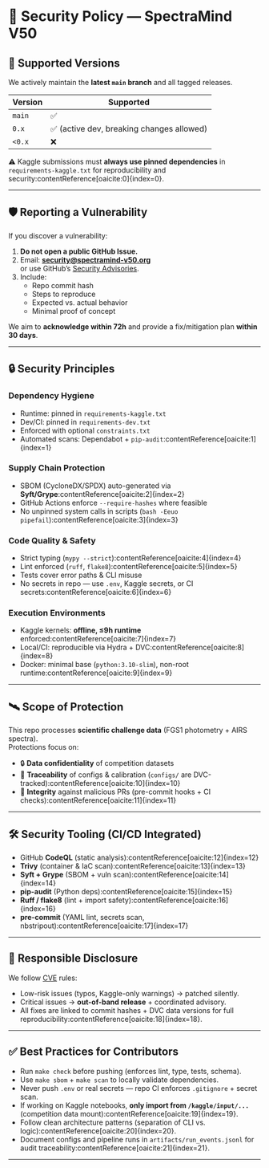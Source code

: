 # 🔐 Security Policy — SpectraMind V50

## 📌 Supported Versions

We actively maintain the **latest `main` branch** and all tagged releases.

| Version | Supported                                |
| ------- | ---------------------------------------- |
| `main`  | ✅                                        |
| `0.x`   | ✅ (active dev, breaking changes allowed) |
| `<0.x`  | ❌                                        |

⚠️ Kaggle submissions must **always use pinned dependencies** in  
`requirements-kaggle.txt` for reproducibility and security:contentReference[oaicite:0]{index=0}.

---

## 🛡️ Reporting a Vulnerability

If you discover a vulnerability:

1. **Do not open a public GitHub Issue.**
2. Email: **[security@spectramind-v50.org](mailto:security@spectramind-v50.org)**  
   or use GitHub’s [Security Advisories](https://docs.github.com/code-security/security-advisories/repository-security-advisories).
3. Include:
   * Repo commit hash
   * Steps to reproduce
   * Expected vs. actual behavior
   * Minimal proof of concept

We aim to **acknowledge within 72h** and provide a fix/mitigation plan **within 30 days**.

---

## 🔒 Security Principles

### Dependency Hygiene
* Runtime: pinned in `requirements-kaggle.txt`  
* Dev/CI: pinned in `requirements-dev.txt`  
* Enforced with optional `constraints.txt`  
* Automated scans: Dependabot + `pip-audit`:contentReference[oaicite:1]{index=1}

### Supply Chain Protection
* SBOM (CycloneDX/SPDX) auto-generated via **Syft/Grype**:contentReference[oaicite:2]{index=2}
* GitHub Actions enforce `--require-hashes` where feasible
* No unpinned system calls in scripts (`bash -Eeuo pipefail`):contentReference[oaicite:3]{index=3}

### Code Quality & Safety
* Strict typing (`mypy --strict`):contentReference[oaicite:4]{index=4}
* Lint enforced (`ruff`, `flake8`):contentReference[oaicite:5]{index=5}
* Tests cover error paths & CLI misuse
* No secrets in repo — use `.env`, Kaggle secrets, or CI secrets:contentReference[oaicite:6]{index=6}

### Execution Environments
* Kaggle kernels: **offline, ≤9h runtime** enforced:contentReference[oaicite:7]{index=7}
* Local/CI: reproducible via Hydra + DVC:contentReference[oaicite:8]{index=8}
* Docker: minimal base (`python:3.10-slim`), non-root runtime:contentReference[oaicite:9]{index=9}

---

## 🛰️ Scope of Protection

This repo processes **scientific challenge data** (FGS1 photometry + AIRS spectra).  
Protections focus on:

* 🔒 **Data confidentiality** of competition datasets  
* 📑 **Traceability** of configs & calibration (`configs/` are DVC-tracked):contentReference[oaicite:10]{index=10}  
* 🧪 **Integrity** against malicious PRs (pre-commit hooks + CI checks):contentReference[oaicite:11]{index=11}

---

## 🛠️ Security Tooling (CI/CD Integrated)

* GitHub **CodeQL** (static analysis):contentReference[oaicite:12]{index=12}
* **Trivy** (container & IaC scan):contentReference[oaicite:13]{index=13}
* **Syft + Grype** (SBOM + vuln scan):contentReference[oaicite:14]{index=14}
* **pip-audit** (Python deps):contentReference[oaicite:15]{index=15}
* **Ruff / flake8** (lint + import safety):contentReference[oaicite:16]{index=16}
* **pre-commit** (YAML lint, secrets scan, nbstripout):contentReference[oaicite:17]{index=17}

---

## 🤝 Responsible Disclosure

We follow [CVE](https://cve.mitre.org/) rules:

* Low-risk issues (typos, Kaggle-only warnings) → patched silently.  
* Critical issues → **out-of-band release** + coordinated advisory.  
* All fixes are linked to commit hashes + DVC data versions for full reproducibility:contentReference[oaicite:18]{index=18}.

---

## ✅ Best Practices for Contributors

* Run `make check` before pushing (enforces lint, type, tests, schema).  
* Use `make sbom` + `make scan` to locally validate dependencies.  
* Never push `.env` or real secrets — repo CI enforces `.gitignore` + secret scan.  
* If working on Kaggle notebooks, **only import from `/kaggle/input/...`** (competition data mount):contentReference[oaicite:19]{index=19}.  
* Follow clean architecture patterns (separation of CLI vs. logic):contentReference[oaicite:20]{index=20}.  
* Document configs and pipeline runs in `artifacts/run_events.jsonl` for audit traceability:contentReference[oaicite:21]{index=21}.

---

